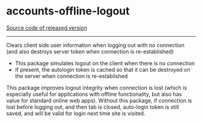 # accounts-offline-logout
[Source code of released version](https://github.com/meteorich/accounts-offline-logout)
***

Clears client side user information when logging out with no connection (and also destroys server token when connection is re-established)

- This package simulates logout on the client when there is no connection
- If present, the autologin token is cached so that it can be destroyed on the server when connection is re-established

This package improves logout integrity when connection is lost (which is especially useful for applications with offline functionality, but also has value for standard online web apps). Without this package, if connection is lost before logging out, and then tab is closed, auto-login token is still saved, and will be valid for login next time site is visited.